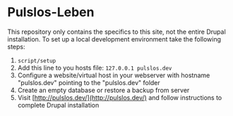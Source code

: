Pulslos-Leben
=============

This repository only contains the specifics to this site, not the entire Drupal installation. To set up a local development environment take the following steps:

1. `script/setup`
2.  Add this line to you hosts file: `127.0.0.1 pulslos.dev`
3. Configure a website/virtual host in your webserver with hostname "pulslos.dev" pointing to the "pulslos.dev" folder
4. Create an empty database or restore a backup from server
5. Visit [http://pulslos.dev/](http://pulslos.dev/) and follow instructions to complete Drupal installation
